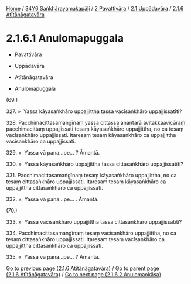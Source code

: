 
[Home](/) / [34Y6 Saṅkhārayamakapāḷi](../../...md) / [2 Pavattivāra](../...md) / [2.1 Uppādavāra](...md) / [2.1.6 Atītānāgatavāra](../34Y6/2/2.1/2.1.6.md)

# 2.1.6.1 Anulomapuggala

* Pavattivāra

* Uppādavāra

* Atītānāgatavāra

* Anulomapuggala

(69.)

327\. »  Yassa kāyasaṅkhāro uppajjittha tassa vacīsaṅkhāro uppajjissatīti?

328\. Pacchimacittasamaṅgīnaṃ yassa cittassa anantarā avitakkaavicāraṃ pacchimacittaṃ uppajjissati tesaṃ kāyasaṅkhāro uppajjittha, no ca tesaṃ vacīsaṅkhāro uppajjissati. Itaresaṃ tesaṃ kāyasaṅkhāro ca uppajjittha vacīsaṅkhāro ca uppajjissati.

329\. «  Yassa vā pana…pe… ? Āmantā.

330\. »  Yassa kāyasaṅkhāro uppajjittha tassa cittasaṅkhāro uppajjissatīti?

331\. Pacchimacittasamaṅgīnaṃ tesaṃ kāyasaṅkhāro uppajjittha, no ca tesaṃ cittasaṅkhāro uppajjissati. Itaresaṃ tesaṃ kāyasaṅkhāro ca uppajjittha cittasaṅkhāro ca uppajjissati.

332\. «  Yassa vā pana…pe… . Āmantā.

(70.)

333\. »  Yassa vacīsaṅkhāro uppajjittha tassa cittasaṅkhāro uppajjissatīti?

334\. Pacchimacittasamaṅgīnaṃ tesaṃ vacīsaṅkhāro uppajjittha, no ca tesaṃ cittasaṅkhāro uppajjissati. Itaresaṃ tesaṃ vacīsaṅkhāro ca uppajjittha cittasaṅkhāro ca uppajjissati.

335\. «  Yassa vā pana…pe… ? Āmantā.

[Go to previous page (2.1.6 Atītānāgatavāra)](../34Y6/2/2.1/2.1.6.md) / [Go to parent page (2.1.6 Atītānāgatavāra)](../34Y6/2/2.1/2.1.6.md) / [Go to next page (2.1.6.2 Anulomaokāsa)](2.1.6.2.md)


